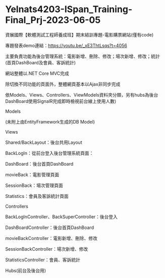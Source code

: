 # Yelnats4203-ISpan_Training-Final_Prj-2023-06-05
資展國際【軟體測試工程師養成班】期末結訓專題-電影購票網站(僅有code)

專題發表demo連結：https://youtu.be/_xE3ThtLsqs?t=4056

主要負責功能為後台管理系統：電影新增、刪除、修改；場次新增、修改；統計(首頁DashBoard及會員、客訴統計)

網站整體以.NET Core MVC完成

除切換不同功能的頁面外，整體網頁基本以Ajax非同步完成

依Models、Views、Controllers、ViewModels資料夾分類，另有hubs為後台DashBoard使用SignalR完成即時檢視前台線上使用人數)

Models

(未附上由EntityFramework生成的DB Model)

Views

Shared/BackLayout：後台共用Layout

BackLogIn：從前台登入後台管理系統頁面：

DashBoard：後台首頁DashBoard

movieBack：電影管理頁面

SessionBack：場次管理頁面

Statistics：會員及客訴統計頁面

Controllers

BackLogInController、BackSuperController：後台登入

DashBoardController：後台首頁DashBoard

movieBackController：電影新增、刪除、修改

SessionBackController：場次新增、修改

StatisticsController：會員、客訴統計

Hubs(前台及後台用)



